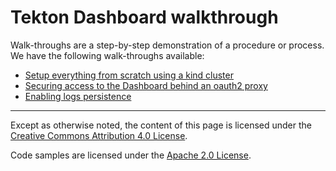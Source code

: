 # Tekton Dashboard walkthrough

Walk-throughs are a step-by-step demonstration of a procedure or process.
We have the following walk-throughs available:

- [Setup everything from scratch using a kind cluster](./walkthrough-kind.md)
- [Securing access to the Dashboard behind an oauth2 proxy](./walkthrough-oauth2-proxy.md)
- [Enabling logs persistence](./walkthrough-logs.md)

---

Except as otherwise noted, the content of this page is licensed under the [Creative Commons Attribution 4.0 License](https://creativecommons.org/licenses/by/4.0/).

Code samples are licensed under the [Apache 2.0 License](https://www.apache.org/licenses/LICENSE-2.0).
